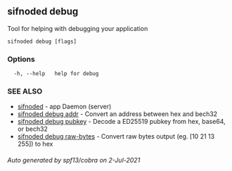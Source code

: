 ## sifnoded debug

Tool for helping with debugging your application

```
sifnoded debug [flags]
```

### Options

```
  -h, --help   help for debug
```

### SEE ALSO

* [sifnoded](sifnoded.md)	 - app Daemon (server)
* [sifnoded debug addr](sifnoded_debug_addr.md)	 - Convert an address between hex and bech32
* [sifnoded debug pubkey](sifnoded_debug_pubkey.md)	 - Decode a ED25519 pubkey from hex, base64, or bech32
* [sifnoded debug raw-bytes](sifnoded_debug_raw-bytes.md)	 - Convert raw bytes output (eg. [10 21 13 255]) to hex

###### Auto generated by spf13/cobra on 2-Jul-2021

